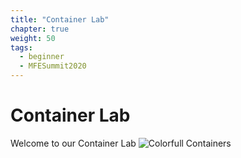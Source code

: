 ```yaml
---
title: "Container Lab"
chapter: true
weight: 50
tags:
  - beginner
  - MFESummit2020
---
```


# Container Lab

Welcome to our Container Lab
![Colorfull Containers](/images/mfe/colorful-containers.jpg)
